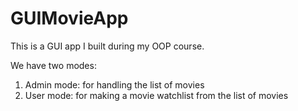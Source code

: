 # GUIMovieApp
This is a GUI app I built during my OOP course.

We have two modes:
1. Admin mode: for handling the list of movies
2. User mode: for making a movie watchlist from the list of movies
